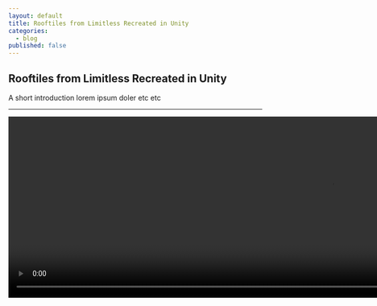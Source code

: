 ```yaml
---
layout: default
title: Rooftiles from Limitless Recreated in Unity
categories:
  - blog
published: false
---
```


## Rooftiles from Limitless Recreated in Unity

A short introduction lorem ipsum doler etc etc



---

<video width="1280" height="360" controls>
  <source src="/assets/videos/limitless.mp4" type="video/mp4">
  Your browser does not support the video tag.
</video>



